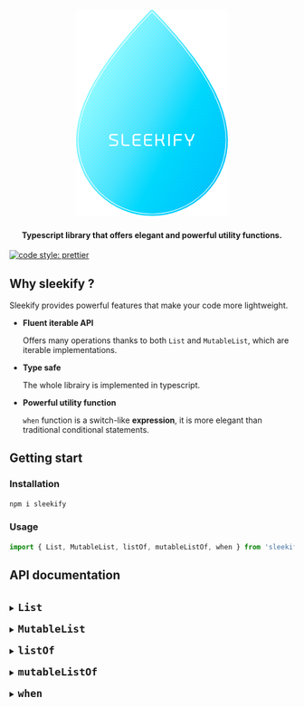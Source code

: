 <h3 align=center>
    <img src="logo_sleekify.png" alt="Sublime's custom image"/>
</h3>
<h4 align=center>
    <div>Typescript library that offers elegant and powerful utility functions.</div>
</h4>

[![code style: prettier](https://img.shields.io/badge/code_style-prettier-ff69b4.svg?style=flat-square)](https://github.com/prettier/prettier)

## Why sleekify ?

Sleekify provides powerful features that make your code more lightweight.

-   **Fluent iterable API**

    Offers many operations thanks to both `List` and `MutableList`, which are iterable implementations.

-   **Type safe**

    The whole librairy is implemented in typescript.

-   **Powerful utility function**

    `when` function is a switch-like **expression**, it is more elegant than traditional conditional statements.

## Getting start

### Installation

```sh
npm i sleekify
```

### Usage

```ts
import { List, MutableList, listOf, mutableListOf, when } from 'sleekify';
```

## API documentation

<br/>
<details>
<summary><code><font size="4"><b>List</b></font></code></summary>
<br/>

`List` is an array wrapper that offers many operations. It is an immutable iterable.

⇨ <code>all</code>

> Check if every element matches the predicate, if that's the case then returns `true`, else `false`.

**example :**

```ts
const values = new List([1, 2, 3, 4, 5]);
values.all((value) => !isNaN(value)); // returns true
values.all((value) => isNaN(value)); // returns false
```

⇨ <code>any</code>

> Check if there's at least one element matching the predicate, if that's the case then returns `true`, else `false`.
>
> Alias for `some` function.

**example :**

```ts
const values = new List([1, 2, 3, 4, 5]);
values.any((value) => value === 3); // returns true
values.any((value) => value === 0); // returns false
```

⇨ <code>contains</code>

> Check if there's at least one element matching the given entry, if that's the case then returns `true`, else `false`.

**example :**

```ts
const bob: Person = { name: 'Bob', age: 18 };
const jo: Person = { name: 'Jo', age: 22 };

const values = new List([bob, jo]);
values.contains({ name: 'Jo', age: 22 }); // returns true
values.contains({ name: 'Jo', age: 23 }); // returns false
```

⇨ <code>containsAll</code>

> Check if the given entries are presents in the list, if that's the case then returns `true`, else `false`.

**example :**

```ts
const bob: Person = { name: 'Bob', age: 18 };
const jo: Person = { name: 'Jo', age: 22 };

const values = new List([bob, jo]);
values.containsAll([
    { name: 'Bob', age: 18 },
    { name: 'Jo', age: 22 },
]); // returns true
values.containsAll({ name: 'Bob', age: 18 }, { name: 'Jo', age: 23 }); // returns false
```

⇨ <code>count</code>

> Returns the number of elements matching the given predicate. If no predicate then behaves just like `length`

**example :**

```ts
const bob: Person = { name: 'Bob', age: 18 };
const jo: Person = { name: 'Jo', age: 22 };

const values = new List([bob, jo]);
values.count(); // returns 2
values.count((value) => value.age === 18); // returns 1
```

⇨ <code>distinct</code>

> Returns a new `List` without any duplicates. If a predicate is given then only duplicates among the matching elements will be removed

**example :**

```ts
const bob: Person = { name: 'Bob', age: 18 };
const jo: Person = { name: 'Jo', age: 22 };
const jo2: Person = { name: 'Jo', age: 22 };
const jo3: Person = { name: 'Jo', age: 23 };

const values = new List([bob, jo, jo2, jo3]);
values.distinct(); // returns List([bob, jo, jo3])
values.distinct((value) => value.name === 'Jo'); // returns List([bob, jo])
```

⇨ <code>drop</code>

> Returns a new `List` without the n first elements

**example :**

```ts
const bob: Person = { name: 'Bob', age: 18 };
const jo: Person = { name: 'Jo', age: 22 };

const values = new List([bob, jo]);
values.drop(1); // returns List([jo])
```

⇨ <code>dropLast</code>

> Returns a new `List` without the n last elements

**example :**

```ts
const bob: Person = { name: 'Bob', age: 18 };
const jo: Person = { name: 'Jo', age: 22 };

const values = new List([bob, jo]);
values.dropLast(1); // returns List([bob])
```

⇨ <code>filter</code>

> Returns a new `List` with only the elements matching the predicate

**example :**

```ts
const bob: Person = { name: 'Bob', age: 18 };
const jo: Person = { name: 'Jo', age: 22 };

const values = new List([bob, jo]);
values.filter((value) => value.age === 18); // returns List([bob])
```

⇨ <code>find</code>

> Returns the first element matching the predicate

**example :**

```ts
const bob: Person = { name: 'Bob', age: 18 };
const jo: Person = { name: 'Jo', age: 22 };
const jo1: Person = { name: 'Jo', age: 23 };

const values = new List([bob, jo, jo1]);
values.first((value) => value.name === 'jo'); // returns jo
values.first((value) => value.name === 'jane'); // returns undefined
```

⇨ <code>first</code>

> Returns the first element matching the predicate, throw an error if there's not matching

**example :**

```ts
const bob: Person = { name: 'Bob', age: 18 };
const jo: Person = { name: 'Jo', age: 22 };
const jo1: Person = { name: 'Jo', age: 23 };

const values = new List([bob, jo, jo1]);
values.first((value) => value.name === 'jo'); // returns jo
values.first((value) => value.name === 'jane'); // throw an error 'No value matches the predicate'
```

⇨ <code>firstOrNull</code>

> Returns the first element matching the predicate, alias for `find` function

**example :**

```ts
const bob: Person = { name: 'Bob', age: 18 };
const jo: Person = { name: 'Jo', age: 22 };
const jo1: Person = { name: 'Jo', age: 23 };

const values = new List([bob, jo, jo1]);
values.first((value) => value.name === 'jo'); // returns jo
values.first((value) => value.name === 'jane'); // returns undefined
```

⇨ <code>flatMap</code>

> Returns a new `List`, apply the given selector and then flatten (1 level deep) the results

**example :**

```ts
const bob: Person = { name: 'Bob', age: 18 };
const jo: Person = { name: 'Jo', age: 22 };

const values = new List([[bob], jo]);
values.flatMap((value) => value.name); // returns List(['bob', 'jo'])
```

⇨ <code>flatten</code>

> Returns a new `List` flattened 1 level deep by default, if a depth is specified then apply it

**example :**

```ts
const bob: Person = { name: 'Bob', age: 18 };
const jo: Person = { name: 'Jo', age: 22 };
const jane: Person = { name: 'Jo', age: 22 };

const values = new List([[bob], jo, [[jane]]]);
values.flatten(); // returns List([bob, jo, [jane]])
values.flatten(2); // returns List([bob, jo, jane])
```

⇨ <code>forEach</code>

> void function that applies a given selector on every elements of the List

**example :**

```ts
const bob: Person = { name: 'Bob', age: 18 };
const jo: Person = { name: 'Jo', age: 22 };

const values = new List([bob, jo]);
values.forEach((value) => (value.age = 18)); // returns nothing but every Person of the List are now 18
```

⇨ <code>get</code>

> Returns the element at the given index or `undefined` if the index doesn't exists

**example :**

```ts
const bob: Person = { name: 'Bob', age: 18 };
const jo: Person = { name: 'Jo', age: 22 };

const values = new List([bob, jo]);
values.get(0); // returns bob
values.get(2); // returns undefined
```

⇨ <code>groupBy</code>

> Returns a Map object where the key is provided by the given selector and value is an array of all the elements matching this key

**example :**

```ts
const bob: Person = { name: 'Bob', age: 18 };
const jo: Person = { name: 'Jo', age: 22 };
const jane: Person = { name: 'Jane', age: 22 };

const values = new List([bob, jo, jane]);
values.groupBy((value) => value.age);
// returns a map like so:
// Map([
//    [18, [{name: 'Bob', age: 18}]],
//    [22, [{name: 'Jo', age: 22}, {name: 'Jane', age: 22}]]
// ])
```

⇨ <code>isEmpty</code>

> Check if the List is empty or not

**example :**

```ts
const bob: Person = { name: 'Bob', age: 18 };
const jo: Person = { name: 'Jo', age: 22 };

new List([bob, jo]).isEmpty(); // returns false
new List().isEmpty(); // returns true
```

⇨ <code>join</code>

> Returns a string resulting from converting each element of the List to a string and then concatenating them together

**example :**

```ts
const bob: Person = { name: 'Bob', age: 18 };
const jo: Person = { name: 'Jo', age: 22 };

const values = new List([bob, jo]);
values.join({ separator: ' / ' }, (value) => value.name); // returns 'bob / jo'
```

⇨ <code>last</code>

> Returns the last element matching the predicate, throw an error if there's not matching

**example :**

```ts
const bob: Person = { name: 'Bob', age: 18 };
const jo: Person = { name: 'Jo', age: 22 };
const jo1: Person = { name: 'Jo', age: 23 };

const values = new List([bob, jo, jo1]);
values.last((value) => value.name === 'jo'); // returns jo1
values.last((value) => value.name === 'jane'); // throw an error 'No value matches the predicate'
```

⇨ <code>lastOrNull</code>

> Returns the last element matching the predicate, or `undefined` if no matching

**example :**

```ts
const bob: Person = { name: 'Bob', age: 18 };
const jo: Person = { name: 'Jo', age: 22 };
const jo1: Person = { name: 'Jo', age: 23 };

const values = new List([bob, jo, jo1]);
values.last((value) => value.name === 'jo'); // returns jo1
values.last((value) => value.name === 'jane'); // returns undefined
```

⇨ <code>map</code>

> Returns a new `List` where a given selector is applied on every elements

**example :**

```ts
const bob: Person = { name: 'Bob', age: 18 };
const jo: Person = { name: 'Jo', age: 22 };

const values = new List([bob, jo]);
values.map((value) => {
    value.age = 18;
    return value;
}); // returns a new List similar to values but where every Person is now 18
```

⇨ <code>max</code>

> Returns the max value or object according to the given selector.
>
> If no selector, then just returns the max among all values. The array must consist of numbers only, otherwise an error is thrown.

**examples :**

```ts
const values = new List([1, 2, 3, 4, 5]);
values.max(); // returns 5
```

```ts
const bob: Person = { name: 'Bob', age: 18 };
const jo: Person = { name: 'Jo', age: 22 };

const values = new List([bob, jo]);
values.max((value) => value.age); // returns jo
values.max(); // throw an Error 'Type of array is not number'
```

⇨ <code>min</code>

> Returns the min value or object according to the given selector.
>
> If no selector, then just returns the min among all values. The array must consist of numbers only, otherwise an error is thrown.

**examples :**

```ts
const values = new List([1, 2, 3, 4, 5]);
values.min(); // returns 1
```

```ts
const bob: Person = { name: 'Bob', age: 18 };
const jo: Person = { name: 'Jo', age: 22 };

const values = new List([bob, jo]);
values.min((value) => value.age); // returns bob
values.min(); // throw an Error 'Type of array is not number'
```

⇨ <code>none</code>

> Check if there's no element matching the predicate, if that's the case then returns `true`, else `false`

**example :**

```ts
const values = new List([1, 2, 3, 4, 5]);
values.none((value) => value === 3); // returns false
values.none((value) => value === 0); // returns true
```

⇨ <code>onEach</code>

> Returns a new `List` where a given selector is applied on every elements, the selector silently returns `this`.

**example :**

```ts
const bob: Person = { name: 'Bob', age: 18 };
const jo: Person = { name: 'Jo', age: 22 };

const values = new List([bob, jo]);
values.onEach((value) => (value.age = 18)); // returns a new List similar to values but where every Person is now 18
```

⇨ <code>reduce</code>

> Returns a value obtained after an operation (accumulator) is applied on every element of the List.

**example :**

```ts
const bob: Person = { name: 'Bob', age: 18 };
const jo: Person = { name: 'Jo', age: 22 };

const values = new List([bob, jo]);
values.reduce((acc, value) => acc + value.age, 0); // returns 40
```

⇨ <code>reverse</code>

> Returns a new `List` where all elements are reversed: first element become last, last become first and so on.

**example :**

```ts
const bob: Person = { name: 'Bob', age: 18 };
const jo: Person = { name: 'Jo', age: 22 };

const values = new List([bob, jo]);
values.reverse(); // returns List([jo, bob])
```

⇨ <code>size</code>

> Returns the number of elements in the List.

**example :**

```ts
const bob: Person = { name: 'Bob', age: 18 };
const jo: Person = { name: 'Jo', age: 22 };

const values = new List([bob, jo]);
values.size(); // returns 2
```

⇨ <code>some</code>

> Check if there's at least one element matching the predicate, if that's the case then returns `true`, else `false`.

**example :**

```ts
const values = new List([1, 2, 3, 4, 5]);
values.some((value) => value === 3); // returns true
values.some((value) => value === 0); // returns false
```

⇨ <code>sort</code>

> Returns a new `List` where elements are sorted according to the selector if given.

**example :**

```ts
const bob: Person = { name: 'Bob', age: 18 };
const jo: Person = { name: 'Jo', age: 22 };

const values = new List([jo, bob]);
values.sort((value) => value.age); // returns List([bob, jo])
```

⇨ <code>sum</code>

> Calculate the sum of the array according to the selector if given.
>
> If no selector is given, the `List` must be composed of numbers otherwise an error will be thrown.

**example :**

```ts
const bob: Person = { name: 'Bob', age: 18 };
const jo: Person = { name: 'Jo', age: 22 };

const values = new List([bob, jo]);
values.sum((value) => value.age); // returns 40
values.sum(); // throw an error 'Type of array is not number'
```

⇨ <code>take</code>

> Returns a new `List` with only the n first elements.

**example :**

```ts
const bob: Person = { name: 'Bob', age: 18 };
const jo: Person = { name: 'Jo', age: 22 };

const values = new List([bob, jo]);
values.take(1); // returns List([bob])
```

⇨ <code>takeLast</code>

> Returns a new `List` with only the n last elements.

**example :**

```ts
const bob: Person = { name: 'Bob', age: 18 };
const jo: Person = { name: 'Jo', age: 22 };

const values = new List([bob, jo]);
values.takeLast(1); // returns List([jo])
```

⇨ <code>toArray</code>

> Returns an array out of the `List`.

**example :**

```ts
const bob: Person = { name: 'Bob', age: 18 };
const jo: Person = { name: 'Jo', age: 22 };

const values = new List([bob, jo]);
values.toArray(); // returns [bob, jo]
```

</details>

<br/>
<details>
<summary><code><font size="4"><b>MutableList</b></font></code></summary>
<br/>

`MutableList` is an array wrapper that offers many operations. It is a mutable iterable.

⇨ <code>add</code>

> Add a new element to the current `List` and returns `this`.
>
> Mutable operation.

**example :**

```ts
const values = new List([1, 2, 3, 4, 5]);
values.add(6); // returns List([1, 2, 3, 4, 5, 6])
```

⇨ <code>all</code>

> Check if every element matches the predicate, if that's the case then returns `true`, else `false`.

**example :**

```ts
const values = new List([1, 2, 3, 4, 5]);
values.all((value) => !isNaN(value)); // returns true
values.all((value) => isNaN(value)); // returns false
```

⇨ <code>any</code>

> Check if there's at least one element matching the predicate, if that's the case then returns `true`, else `false`.
>
> Alias for `some` function.

**example :**

```ts
const values = new List([1, 2, 3, 4, 5]);
values.any((value) => value === 3); // returns true
values.any((value) => value === 0); // returns false
```

⇨ <code>contains</code>

> Check if there's at least one element matching the given entry, if that's the case then returns `true`, else `false`.

**example :**

```ts
const bob: Person = { name: 'Bob', age: 18 };
const jo: Person = { name: 'Jo', age: 22 };

const values = new List([bob, jo]);
values.contains({ name: 'Jo', age: 22 }); // returns true
values.contains({ name: 'Jo', age: 23 }); // returns false
```

⇨ <code>containsAll</code>

> Check if the given entries are presents in the list, if that's the case then returns `true`, else `false`.

**example :**

```ts
const bob: Person = { name: 'Bob', age: 18 };
const jo: Person = { name: 'Jo', age: 22 };

const values = new List([bob, jo]);
values.containsAll([
    { name: 'Bob', age: 18 },
    { name: 'Jo', age: 22 },
]); // returns true
values.containsAll({ name: 'Bob', age: 18 }, { name: 'Jo', age: 23 }); // returns false
```

⇨ <code>count</code>

> Returns the number of elements matching the given predicate. If no predicate then behaves just like `length`

**example :**

```ts
const bob: Person = { name: 'Bob', age: 18 };
const jo: Person = { name: 'Jo', age: 22 };

const values = new List([bob, jo]);
values.count(); // returns 2
values.count((value) => value.age === 18); // returns 1
```

⇨ <code>distinct</code>

> Returns a new `List` without any duplicates. If a predicate is given then only duplicates among the matching elements will be removed

**example :**

```ts
const bob: Person = { name: 'Bob', age: 18 };
const jo: Person = { name: 'Jo', age: 22 };
const jo2: Person = { name: 'Jo', age: 22 };
const jo3: Person = { name: 'Jo', age: 23 };

const values = new List([bob, jo, jo2, jo3]);
values.distinct(); // returns List([bob, jo, jo3])
values.distinct((value) => value.name === 'Jo'); // returns List([bob, jo])
```

⇨ <code>drop</code>

> Returns a new `List` without the n first elements

**example :**

```ts
const bob: Person = { name: 'Bob', age: 18 };
const jo: Person = { name: 'Jo', age: 22 };

const values = new List([bob, jo]);
values.drop(1); // returns List([jo])
```

⇨ <code>dropLast</code>

> Returns a new `List` without the n last elements

**example :**

```ts
const bob: Person = { name: 'Bob', age: 18 };
const jo: Person = { name: 'Jo', age: 22 };

const values = new List([bob, jo]);
values.dropLast(1); // returns List([bob])
```

⇨ <code>filter</code>

> Returns a new `List` with only the elements matching the predicate

**example :**

```ts
const bob: Person = { name: 'Bob', age: 18 };
const jo: Person = { name: 'Jo', age: 22 };

const values = new List([bob, jo]);
values.filter((value) => value.age === 18); // returns List([bob])
```

⇨ <code>find</code>

> Returns the first element matching the predicate

**example :**

```ts
const bob: Person = { name: 'Bob', age: 18 };
const jo: Person = { name: 'Jo', age: 22 };
const jo1: Person = { name: 'Jo', age: 23 };

const values = new List([bob, jo, jo1]);
values.first((value) => value.name === 'jo'); // returns jo
values.first((value) => value.name === 'jane'); // returns undefined
```

⇨ <code>first</code>

> Returns the first element matching the predicate, throw an error if there's not matching

**example :**

```ts
const bob: Person = { name: 'Bob', age: 18 };
const jo: Person = { name: 'Jo', age: 22 };
const jo1: Person = { name: 'Jo', age: 23 };

const values = new List([bob, jo, jo1]);
values.first((value) => value.name === 'jo'); // returns jo
values.first((value) => value.name === 'jane'); // throw an error 'No value matches the predicate'
```

⇨ <code>firstOrNull</code>

> Returns the first element matching the predicate, alias for `find` function

**example :**

```ts
const bob: Person = { name: 'Bob', age: 18 };
const jo: Person = { name: 'Jo', age: 22 };
const jo1: Person = { name: 'Jo', age: 23 };

const values = new List([bob, jo, jo1]);
values.first((value) => value.name === 'jo'); // returns jo
values.first((value) => value.name === 'jane'); // returns undefined
```

⇨ <code>flatMap</code>

> Returns a new `List`, apply the given selector and then flatten (1 level deep) the results

**example :**

```ts
const bob: Person = { name: 'Bob', age: 18 };
const jo: Person = { name: 'Jo', age: 22 };

const values = new List([[bob], jo]);
values.flatMap((value) => value.name); // returns List(['bob', 'jo'])
```

⇨ <code>flatten</code>

> Returns a new `List` flattened 1 level deep by default, if a depth is specified then apply it

**example :**

```ts
const bob: Person = { name: 'Bob', age: 18 };
const jo: Person = { name: 'Jo', age: 22 };
const jane: Person = { name: 'Jo', age: 22 };

const values = new List([[bob], jo, [[jane]]]);
values.flatten(); // returns List([bob, jo, [jane]])
values.flatten(2); // returns List([bob, jo, jane])
```

⇨ <code>forEach</code>

> void function that applies a given selector on every elements of the List

**example :**

```ts
const bob: Person = { name: 'Bob', age: 18 };
const jo: Person = { name: 'Jo', age: 22 };

const values = new List([bob, jo]);
values.forEach((value) => (value.age = 18)); // returns nothing but every Person of the List are now 18
```

⇨ <code>get</code>

> Returns the element at the given index or `undefined` if the index doesn't exists

**example :**

```ts
const bob: Person = { name: 'Bob', age: 18 };
const jo: Person = { name: 'Jo', age: 22 };

const values = new List([bob, jo]);
values.get(0); // returns bob
values.get(2); // returns undefined
```

⇨ <code>groupBy</code>

> Returns a Map object where the key is provided by the given selector and value is an array of all the elements matching this key

**example :**

```ts
const bob: Person = { name: 'Bob', age: 18 };
const jo: Person = { name: 'Jo', age: 22 };
const jane: Person = { name: 'Jane', age: 22 };

const values = new List([bob, jo, jane]);
values.groupBy((value) => value.age);
// returns a map like so:
// Map([
//    [18, [{name: 'Bob', age: 18}]],
//    [22, [{name: 'Jo', age: 22}, {name: 'Jane', age: 22}]]
// ])
```

⇨ <code>isEmpty</code>

> Check if the List is empty or not

**example :**

```ts
const bob: Person = { name: 'Bob', age: 18 };
const jo: Person = { name: 'Jo', age: 22 };

new List([bob, jo]).isEmpty(); // returns false
new List().isEmpty(); // returns true
```

⇨ <code>join</code>

> Returns a string resulting from converting each element of the List to a string and then concatenating them together

**example :**

```ts
const bob: Person = { name: 'Bob', age: 18 };
const jo: Person = { name: 'Jo', age: 22 };

const values = new List([bob, jo]);
values.join({ separator: ' / ' }, (value) => value.name); // returns 'bob / jo'
```

⇨ <code>last</code>

> Returns the last element matching the predicate, throw an error if there's not matching

**example :**

```ts
const bob: Person = { name: 'Bob', age: 18 };
const jo: Person = { name: 'Jo', age: 22 };
const jo1: Person = { name: 'Jo', age: 23 };

const values = new List([bob, jo, jo1]);
values.last((value) => value.name === 'jo'); // returns jo1
values.last((value) => value.name === 'jane'); // throw an error 'No value matches the predicate'
```

⇨ <code>lastOrNull</code>

> Returns the last element matching the predicate, or `undefined` if no matching

**example :**

```ts
const bob: Person = { name: 'Bob', age: 18 };
const jo: Person = { name: 'Jo', age: 22 };
const jo1: Person = { name: 'Jo', age: 23 };

const values = new List([bob, jo, jo1]);
values.last((value) => value.name === 'jo'); // returns jo1
values.last((value) => value.name === 'jane'); // returns undefined
```

⇨ <code>map</code>

> Returns a new `List` where a given selector is applied on every elements

**example :**

```ts
const bob: Person = { name: 'Bob', age: 18 };
const jo: Person = { name: 'Jo', age: 22 };

const values = new List([bob, jo]);
values.map((value) => {
    value.age = 18;
    return value;
}); // returns a new List similar to values but where every Person is now 18
```

⇨ <code>max</code>

> Returns the max value or object according to the given selector.
>
> If no selector, then just returns the max among all values. The array must consist of numbers only, otherwise an error is thrown.

**examples :**

```ts
const values = new List([1, 2, 3, 4, 5]);
values.max(); // returns 5
```

```ts
const bob: Person = { name: 'Bob', age: 18 };
const jo: Person = { name: 'Jo', age: 22 };

const values = new List([bob, jo]);
values.max((value) => value.age); // returns jo
values.max(); // throw an Error 'Type of array is not number'
```

⇨ <code>min</code>

> Returns the min value or object according to the given selector.
>
> If no selector, then just returns the min among all values. The array must consist of numbers only, otherwise an error is thrown.

**examples :**

```ts
const values = new List([1, 2, 3, 4, 5]);
values.min(); // returns 1
```

```ts
const bob: Person = { name: 'Bob', age: 18 };
const jo: Person = { name: 'Jo', age: 22 };

const values = new List([bob, jo]);
values.min((value) => value.age); // returns bob
values.min(); // throw an Error 'Type of array is not number'
```

⇨ <code>none</code>

> Check if there's no element matching the predicate, if that's the case then returns `true`, else `false`

**example :**

```ts
const values = new List([1, 2, 3, 4, 5]);
values.none((value) => value === 3); // returns false
values.none((value) => value === 0); // returns true
```

⇨ <code>onEach</code>

> Returns a new `List` where a given selector is applied on every elements, the selector silently returns `this`.

**example :**

```ts
const bob: Person = { name: 'Bob', age: 18 };
const jo: Person = { name: 'Jo', age: 22 };

const values = new List([bob, jo]);
values.onEach((value) => (value.age = 18)); // returns a new List similar to values but where every Person is now 18
```

⇨ <code>reduce</code>

> Returns a value obtained after an operation (accumulator) is applied on every element of the List.

**example :**

```ts
const bob: Person = { name: 'Bob', age: 18 };
const jo: Person = { name: 'Jo', age: 22 };

const values = new List([bob, jo]);
values.reduce((acc, value) => acc + value.age, 0); // returns 40
```

⇨ <code>remove</code>

> Remove the element at the given index from the current `List` and returns `this`.
>
> Mutable operation.

**example :**

```ts
const values = new List([1, 2, 3, 4, 5, 6]);
values.remove(5); // returns List([1, 2, 3, 4, 5])
```

⇨ <code>removeFirst</code>

> Remove the first element the current `List` and returns `this`.
>
> Mutable operation.

**example :**

```ts
const values = new List([1, 2, 3, 4, 5, 6]);
values.removeFirst(); // returns List([2, 3, 4, 5, 6])
```

⇨ <code>removeLast</code>

> Remove the last element the current `List` and returns `this`.
>
> Mutable operation.

**example :**

```ts
const values = new List([1, 2, 3, 4, 5, 6]);
values.removeLast(); // returns List([1, 2, 3, 4, 5])
```

⇨ <code>removeAll</code>

> Remove the last element the current `List` and returns `this`.
>
> Mutable operation.

**example :**

```ts
const bob: Person = { name: 'Bob', age: 18 };
const jo: Person = { name: 'Jo', age: 22 };
const jane: Person = { name: 'Jane', age: 22 };

const values = new List([bob, jo, jane]);
values.removeAll((value) => value.age === 22); // returns List([bob])
```

⇨ <code>reverse</code>

> Returns a new `List` where all elements are reversed: first element become last, last become first and so on.

**example :**

```ts
const bob: Person = { name: 'Bob', age: 18 };
const jo: Person = { name: 'Jo', age: 22 };

const values = new List([bob, jo]);
values.reverse(); // returns List([jo, bob])
```

⇨ <code>size</code>

> Returns the number of elements in the List.

**example :**

```ts
const bob: Person = { name: 'Bob', age: 18 };
const jo: Person = { name: 'Jo', age: 22 };

const values = new List([bob, jo]);
values.size(); // returns 2
```

⇨ <code>some</code>

> Check if there's at least one element matching the predicate, if that's the case then returns `true`, else `false`.

**example :**

```ts
const values = new List([1, 2, 3, 4, 5]);
values.some((value) => value === 3); // returns true
values.some((value) => value === 0); // returns false
```

⇨ <code>sort</code>

> Returns a new `List` where elements are sorted according to the selector if given.

**example :**

```ts
const bob: Person = { name: 'Bob', age: 18 };
const jo: Person = { name: 'Jo', age: 22 };

const values = new List([jo, bob]);
values.sort((value) => value.age); // returns List([bob, jo])
```

⇨ <code>sum</code>

> Calculate the sum of the array according to the selector if given.
>
> If no selector is given, the `List` must be composed of numbers otherwise an error will be thrown.

**example :**

```ts
const bob: Person = { name: 'Bob', age: 18 };
const jo: Person = { name: 'Jo', age: 22 };

const values = new List([bob, jo]);
values.sum((value) => value.age); // returns 40
values.sum(); // throw an error 'Type of array is not number'
```

⇨ <code>take</code>

> Returns a new `List` with only the n first elements.

**example :**

```ts
const bob: Person = { name: 'Bob', age: 18 };
const jo: Person = { name: 'Jo', age: 22 };

const values = new List([bob, jo]);
values.take(1); // returns List([bob])
```

⇨ <code>takeLast</code>

> Returns a new `List` with only the n last elements.

**example :**

```ts
const bob: Person = { name: 'Bob', age: 18 };
const jo: Person = { name: 'Jo', age: 22 };

const values = new List([bob, jo]);
values.takeLast(1); // returns List([jo])
```

⇨ <code>toArray</code>

> Returns an array out of the `List`.

**example :**

```ts
const bob: Person = { name: 'Bob', age: 18 };
const jo: Person = { name: 'Jo', age: 22 };

const values = new List([bob, jo]);
values.toArray(); // returns [bob, jo]
```

</details>

<br/>
<details>
<summary><code><font size="4"><b>listOf</b></font></code></summary>
<br/>
<p><code>listOf</code> is a utility fonction to instantiate a <code>List</code>.</p>

<b>examples</b>

```ts
const values = listOf(1, 2, 3, 4, 5);
```

</details>

<br/>
<details>
<summary><code><font size="4"><b>mutableListOf</b></font></code></summary>
<br/>
<p><code>mutableListOf</code> is a utility fonction to instantiate a <code>MutableList</code>.</p>

<b>examples</b>

```ts
const values = mutableListOf(1, 2, 3, 4, 5);
```

</details>

<br/>
<details>
<summary><code><font size="4"><b>when</b></font></code></summary>
<br/>
<code>when</code> is similar to the <code>switch</code> statement, it defines a conditional expression with multiples branches. Every branch condition is checked sequentially until a matching is met.

It can also be used without argument. In this case it is similar to the <code>if/else</code> statement.

<code>when</code> is a function, which means it's an expression unlike <code>switch</code> or <code>if/else</code>, which means that `when` returns a value that you can directly attribuate to a variable for example.

**examples**

<table>
<th><code>with argument</code></th>
<th><code>without argument</code></th>
<tr>
<td>

```ts
const colorName = getRandomColor();

const color = when(colorName, [
    'orange',
    () => new Orange(),
    ['red', 'redish'],
    () => new Red(),
    'green',
    () => new Green(),
    () => undefined, // default value
]);
```

</td>
<td>

```ts
const darkColorName = getRandomColor();
const lightColorName = getRandomColor();

const color = when([
    darkColorName === 'black',
    () => new Black(),
    lightColorName === 'white',
    () => new White(),
    lightColorName === 'yellow',
    () => new Yellow(),
    () => undefined, // default value
]);
```

</td>
</tr>
</table>

`when` function is more lightweight in term of code than the other conditional options :

<table>
<th><code>when</code></th>
<th><code>if/else</code> with brackets</th>
<th><code>if/else</code> without brackets</th>
<th><code>switch</code></th>
<tr>
<td>

```ts
const colorName = getRandomColor();

const color = when(colorName, ['orange', () => new Orange(), ['red', 'redish'], () => new Red(), 'green', () => new Green(), () => undefined]);
```

</td>
<td>

```ts
const colorName = getRandomColor();

let color = undefined;
if (colorName === 'orange') {
    color = new Orange();
} else if (colorName === 'red' || colorName === 'redish') {
    color = new Red();
} else if (colorName === 'green') {
    color = new Green();
}
```

</td>
<td>

```ts
const colorName = getRandomColor();

let color;
if (colorName === 'orange') color = new Orange();
else if (colorName === 'red' || colorName === 'redish') color = new Red();
else if (colorName === 'green') color = new Green();
else color = undefined;
```

</td>
<td>

```ts
const colorName = getRandomColor();

let color;
switch (color) {
    case 'orange':
        color = new Orange();
        break;
    case 'red':
    case 'redish':
        color = new Red();
        break;
    case 'green':
        color = new Green();
        break;
    default:
        color = undefined;
        break;
}
```

</td>
</tr>
</table>
</details>
